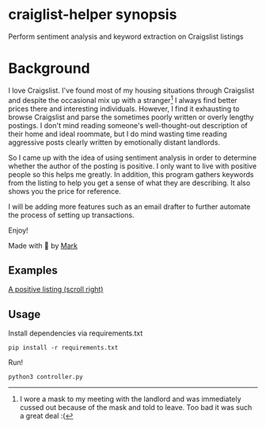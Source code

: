 # craiglist-helper synopsis
Perform sentiment analysis and keyword extraction on Craigslist listings 

# Background

I love Craigslist. I've found most of my housing situations through Craigslist and despite the occasional mix up with a 
stranger[^1] I always find better prices there and interesting individuals. However, I find it exhausting to browse Craigslist
and parse the sometimes poorly written or overly lengthy postings. I don't mind reading someone's well-thought-out
description of their home and ideal roommate, but I do mind wasting time reading aggressive posts clearly written by 
emotionally distant landlords. 

So I came up with the idea of using sentiment analysis in order to determine whether the author of the posting is
positive. I only want to live with positive people so this helps me greatly. In addition, this program gathers keywords from 
the listing to help you get a sense of what they are describing. It also shows you the price for reference. 

I will be adding more features such as an email drafter to further automate the process of setting up transactions. 

Enjoy!

Made with :sparkling_heart: by [Mark](https://www.markmusil.com)

[^1]: I wore a mask to my meeting with the landlord and was immediately cussed out because of the mask and told to 
leave. Too bad it was such a great deal :(

## Examples

[A positive listing (scroll right)](media/Positive.PNG)

## Usage 


Install dependencies via requirements.txt

```
pip install -r requirements.txt
```

Run!

```
python3 controller.py
```
